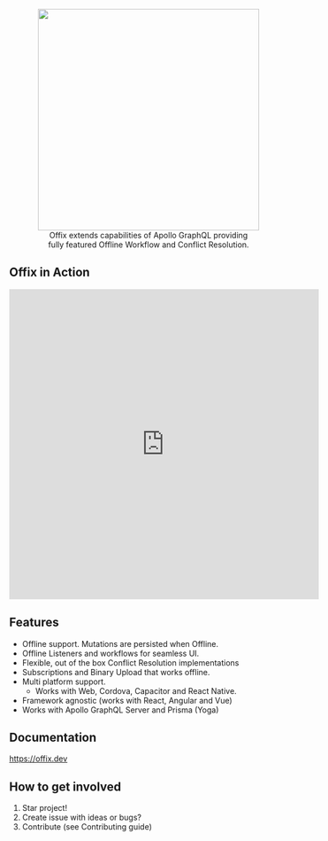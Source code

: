 <p align="center">
  <img width="400" src="https://github.com/graphql-heroes/offix/raw/master/resources/logo.png">
  <br/>
  Offix extends capabilities of Apollo GraphQL providing</br>
  fully featured Offline Workflow and Conflict Resolution.
</p>

## Offix in Action

<iframe width="560" height="560" src="https://www.youtube.com/embed/CrYinCtTHds" frameborder="0" allow="accelerometer; autoplay; encrypted-media; gyroscope; picture-in-picture" allowfullscreen></iframe>


## Features

- Offline support. Mutations are persisted when Offline.
- Offline Listeners and workflows for seamless UI.
- Flexible, out of the box Conflict Resolution implementations
- Subscriptions and Binary Upload that works offline.
- Multi platform support.
    - Works with Web, Cordova, Capacitor and React Native.
- Framework agnostic (works with React, Angular and Vue)
- Works with Apollo GraphQL Server and Prisma (Yoga)

## Documentation

https://offix.dev

## How to get involved

1) Star project!
2) Create issue with ideas or bugs?
3) Contribute (see Contributing guide)
